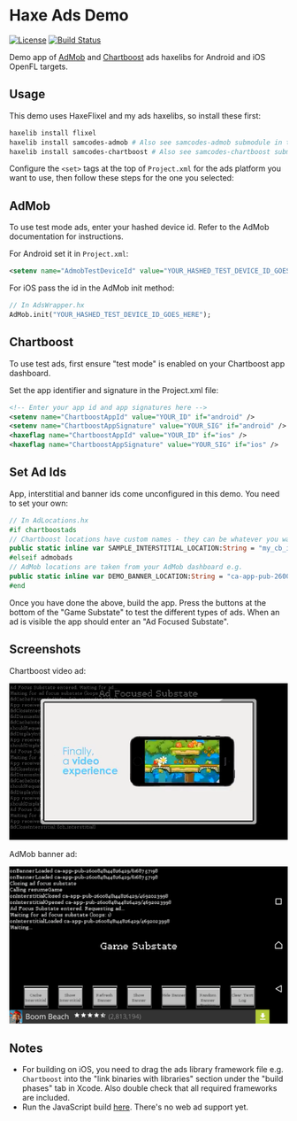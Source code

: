 # Haxe Ads Demo

[![License](http://img.shields.io/:license-mit-blue.svg?style=flat-square)](https://github.com/Tw1ddle/samcodes-ads-demo/blob/master/LICENSE)
[![Build Status](https://img.shields.io/travis/Tw1ddle/samcodes-ads-demo.svg?style=flat-square)](https://travis-ci.org/Tw1ddle/samcodes-ads-demo)

Demo app of [AdMob](https://github.com/Tw1ddle/samcodes-admob) and [Chartboost](https://github.com/Tw1ddle/samcodes-chartboost) ads haxelibs for Android and iOS OpenFL targets.

## Usage

This demo uses HaxeFlixel and my ads haxelibs, so install these first:
```bash
haxelib install flixel
haxelib install samcodes-admob # Also see samcodes-admob submodule in this repo
haxelib install samcodes-chartboost # Also see samcodes-chartboost submodule in this repo
```

Configure the ```<set>``` tags at the top of ```Project.xml``` for the ads platform you want to use, then follow these steps for the one you selected:

## AdMob
To use test mode ads, enter your hashed device id. Refer to the AdMob documentation for instructions.

For Android set it in ```Project.xml```:
```xml
<setenv name="AdmobTestDeviceId" value="YOUR_HASHED_TEST_DEVICE_ID_GOES_HERE" />
```

For iOS pass the id in the AdMob init method:
```haxe
// In AdsWrapper.hx
AdMob.init("YOUR_HASHED_TEST_DEVICE_ID_GOES_HERE");
```

## Chartboost
To use test ads, first ensure "test mode" is enabled on your Chartboost app dashboard.

Set the app identifier and signature in the Project.xml file:
```xml
<!-- Enter your app id and app signatures here -->
<setenv name="ChartboostAppId" value="YOUR_ID" if="android" />
<setenv name="ChartboostAppSignature" value="YOUR_SIG" if="android" />
<haxeflag name="ChartboostAppId" value="YOUR_ID" if="ios" />
<haxeflag name="ChartboostAppSignature" value="YOUR_SIG" if="ios" />
```

## Set Ad Ids

App, interstitial and banner ids come unconfigured in this demo. You need to set your own:

```haxe
// In AdLocations.hx
#if chartboostads
// Chartboost locations have custom names - they can be whatever you want e.g.
public static inline var SAMPLE_INTERSTITIAL_LOCATION:String = "my_cb_interstitial";
#elseif admobads
// AdMob locations are taken from your AdMob dashboard e.g.
public static inline var DEMO_BANNER_LOCATION:String = "ca-app-pub-2600848144826429/9144221192";
#end
```

Once you have done the above, build the app. Press the buttons at the bottom of the "Game Substate" to test the different types of ads. When an ad is visible the app should enter an "Ad Focused Substate".

## Screenshots

Chartboost video ad:

![](screenshots/chartboost-video.png?raw=true)

AdMob banner ad:

![](screenshots/admob-banner.png?raw=true)

## Notes
 * For building on iOS, you need to drag the ads library framework file e.g. ```Chartboost``` into the "link binaries with libraries" section under the "build phases" tab in Xcode. Also double check that all required frameworks are included.
 * Run the JavaScript build [here](https://tw1ddle.github.io/samcodes-ads-demo/index.html). There's no web ad support yet.